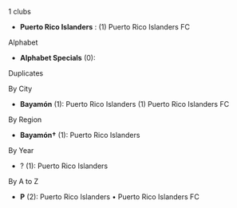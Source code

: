 1 clubs

- **Puerto Rico Islanders** : (1) Puerto Rico Islanders FC




Alphabet

- **Alphabet Specials** (0): 




Duplicates





By City

- **Bayamón** (1): Puerto Rico Islanders  (1) Puerto Rico Islanders FC




By Region

- **Bayamón†** (1):   Puerto Rico Islanders




By Year

- ? (1):   Puerto Rico Islanders






By A to Z

- **P** (2): Puerto Rico Islanders • Puerto Rico Islanders FC




